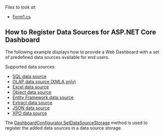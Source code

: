 *Files to look at*:

* [Form1.cs](./CS/WebDashboardDataSources/Startup.cs)

## How to Register Data Sources for ASP.NET Core Dashboard

The following example displays how to provide a Web Dashboard with a set of predefined data sources available for end users.

Supported data sources:

- [SQL data source](http://docs.devexpress.com/Dashboard/116652/)
- [OLAP data source (XMLA only)](http://docs.devexpress.com/Dashboard/400562/)
- [Excel data source](http://docs.devexpress.com/Dashboard/116654/)
- [Object data source](http://docs.devexpress.com/Dashboard/116655/)
- [Entity Framework data source](http://docs.devexpress.com/Dashboard/116656/)
- [Extract data source](http://docs.devexpress.com/Dashboard/116657/)
- [JSON data source](http://docs.devexpress.com/Dashboard/401224/)
- [XPO data source](http://docs.devexpress.com/Dashboard/401226/)

The [DashboardConfigurator.SetDataSourceStorage](http://docs.devexpress.com/Dashboard/DevExpress.DashboardWeb.DashboardConfigurator.SetDataSourceStorage.overloads) method is used to register the added data sources in a data source storage. 
